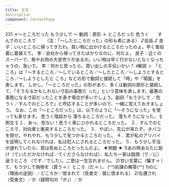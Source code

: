 ```yaml
---
title: 文法：
description
component: ContentPage
---
```



231.＊～ところだった
もう少しで ～ 動詞：原形 ＋ ところだった
危うく      
すんでのところで      
（注：「～したところだった」の形も希にある）
♪会話 ♪
良子：いいところに帰ってきたわ。買い物に出かけるところだったのよ。早く普段着に着替えて。
李：会社から帰ってきたばかりなのに、何だよ。
良子：近くのスーパーで、魚やお肉の大安売りがあるの。いい物は早く行かないとなくなっちゃうの、急いで。
李：何かと思ったら、買い出しの手伝いかい？
♯解説 ♭
「ところ」は「～するところ／～しているところ／～したところ／～しようとするところ／～しようとしたと ころ」などの形で動詞と接続して「時」や「場面」を表します。
しかし、「～ところだった」の形があり、多くは動詞の原形と接続して、「そうなるかもしれない寸前の事態だ った」という意味を表します。最悪の事態になる寸前だったことを表す場合が多いでしょう。副詞「もう少しで
／危うく／すんでのところで」と呼応することが多いので、一緒に覚えておきましょう。 なお、この「～ところだった」は、以下のように「～そうになった」を使っても表せます。
危うく階段から 落ちるところだった。 落ちそうになった。
§例文 §
１．あっ、危ない！危うく車にひかれるところだった。
２．すんでのところで、対向車と衝突するところだった。
３．やばい、先公が来たぞ。タバコを隠せ。やれやれ、もう少しで見つかるところだった。
４．君が私のアリバイを証明してくれなければ、私は犯人にされるところだった。
５．もう少し手当が遅れていたら、君は死ぬところだったんだよ。
★例題 ★
1)あの時あなたに助け（ていただかなければ／てくださらなければ）、私たち一家は路頭（で／に）迷うところ
（です／でした）。ご恩は一生忘れません。
2)甘い言葉に（騙す→ ）て、もう少しで偽物を（買う→ ）ところ（だ→ ）。
(^^)前課の解答(^^)
1)のに（理由の逆説）／どころか／恨まれて（受身文：彼に恨まれる）
2)左遷され（受身文）／か（疑問句の「か」）／か

